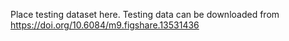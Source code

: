 Place testing dataset here. Testing data can be downloaded from https://doi.org/10.6084/m9.figshare.13531436